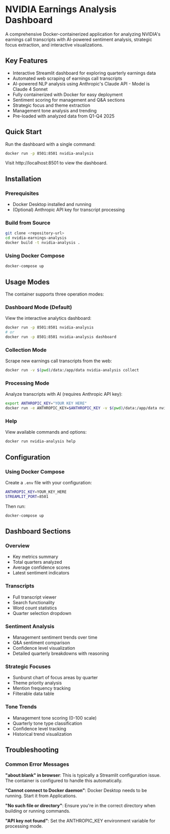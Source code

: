 # NVIDIA Earnings Analysis Dashboard

A comprehensive Docker-containerized application for analyzing NVIDIA's earnings call transcripts with AI-powered sentiment analysis, strategic focus extraction, and interactive visualizations.

## Key Features

- Interactive Streamlit dashboard for exploring quarterly earnings data
- Automated web scraping of earnings call transcripts
- AI-powered NLP analysis using Anthropic's Claude API - Model is Claude 4 Sonnet
- Fully containerized with Docker for easy deployment
- Sentiment scoring for management and Q&A sections
- Strategic focus and theme extraction
- Management tone analysis and trending
- Pre-loaded with analyzed data from Q1-Q4 2025

## Quick Start

Run the dashboard with a single command:

```bash
docker run -p 8501:8501 nvidia-analysis
```

Visit http://localhost:8501 to view the dashboard.

## Installation

### Prerequisites

- Docker Desktop installed and running
- (Optional) Anthropic API key for transcript processing

### Build from Source

```bash
git clone <repository-url>
cd nvidia-earnings-analysis
docker build -t nvidia-analysis .
```

### Using Docker Compose

```bash
docker-compose up
```

## Usage Modes

The container supports three operation modes:

### Dashboard Mode (Default)

View the interactive analytics dashboard:

```bash
docker run -p 8501:8501 nvidia-analysis
# or 
docker run -p 8501:8501 nvidia-analysis dashboard
```

### Collection Mode

Scrape new earnings call transcripts from the web:

```bash
docker run -v $(pwd)/data:/app/data nvidia-analysis collect
```

### Processing Mode

Analyze transcripts with AI (requires Anthropic API key):

```bash
export ANTHROPIC_KEY="YOUR KEY HERE"
docker run -e ANTHROPIC_KEY=$ANTHROPIC_KEY -v $(pwd)/data:/app/data nvidia-analysis process
```

### Help

View available commands and options:

```bash
docker run nvidia-analysis help
```

## Configuration

### Using Docker Compose

Create a `.env` file with your configuration:

```bash
ANTHROPIC_KEY=YOUR_KEY_HERE
STREAMLIT_PORT=8501
```

Then run:

```bash
docker-compose up
```

## Dashboard Sections

### Overview
- Key metrics summary
- Total quarters analyzed
- Average confidence scores
- Latest sentiment indicators

### Transcripts
- Full transcript viewer
- Search functionality
- Word count statistics
- Quarter selection dropdown

### Sentiment Analysis
- Management sentiment trends over time
- Q&A sentiment comparison
- Confidence level visualization
- Detailed quarterly breakdowns with reasoning

### Strategic Focuses
- Sunburst chart of focus areas by quarter
- Theme priority analysis
- Mention frequency tracking
- Filterable data table

### Tone Trends
- Management tone scoring (0-100 scale)
- Quarterly tone type classification
- Confidence level tracking
- Historical trend visualization

## Troubleshooting

### Common Error Messages

**"about:blank" in browser**: This is typically a Streamlit configuration issue. The container is configured to handle this automatically.

**"Cannot connect to Docker daemon"**: Docker Desktop needs to be running. Start it from Applications.

**"No such file or directory"**: Ensure you're in the correct directory when building or running commands.

**"API key not found"**: Set the ANTHROPIC_KEY environment variable for processing mode.